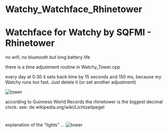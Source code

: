 # Watchy_Watchface_Rhinetower
# Watchface for Watchy by SQFMI - Rhinetower
no wifi, no bluetooth but long battery life 

there is a time adjustment routine in Watchy_Tower.cpp

every day at 0:30 it sets back time by 15 seconds and 150 ms, because my Watchy runs too fast. Just delete it (or set another adjustment) 

![tower](https://github.com/MartMarq/Watchy_Watchface_Rhinetower/assets/139223739/ccc54438-bc1d-4860-8e41-3424e8873aec)

according to Guinness World Records the rhinetower is the biggest decimal clock.
see:  de.wikipedia.org/wiki/Lichtzeitpegel
#
explanation of the "lights" ...
![tower](https://github.com/MartMarq/Watchy_Watchface_Rhinetower/assets/139223739/ffa9ebc3-a95e-4447-9692-f6282a435e0c)
